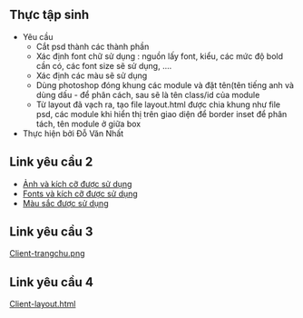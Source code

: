 ## Thực tập sinh
- Yêu cầu
  - Cắt psd thành các thành phần
  - Xác định font chữ sử dụng : nguồn lấy font, kiểu, các mức độ bold cần có, các font size sẽ sử dụng, .... 
  - Xác định các màu sẽ sử dụng
  - Dùng photoshop đóng khung các module và đặt tên(tên tiếng anh và dùng dấu - để phân cách, sau sẽ là tên class/id của module
  - Từ layout đã vạch ra, tạo file layout.html được chia khung như file psd, các module khi hiển thị trên giao diện để border inset để phân tách, tên module ở giữa box
- Thực hiện bởi Đỗ Văn Nhất
## Link yêu cầu 2
- [Ảnh và kích cỡ được sử dụng](https://donhatptit.github.io/images.html)
- [Fonts và kích cỡ được sử dụng](https://donhatptit.github.io/font.html)
- [Màu sắc được sử dụng](https://donhatptit.github.io/color.html)
## Link yêu cầu 3
[Client-trangchu.png](https://donhatptit.github.io/trang-chu.png)
## Link yêu cầu 4
[Client-layout.html](https://donhatptit.github.io/layout.html)
